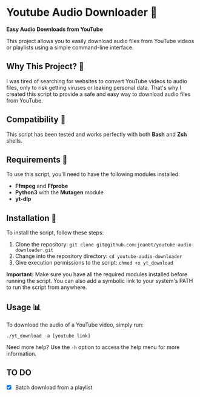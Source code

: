 **Youtube Audio Downloader 🎵**
================================

**Easy Audio Downloads from YouTube**

This project allows you to easily download audio files from YouTube videos or playlists using a simple command-line interface.

**Why This Project? 🤔**
--------------------

I was tired of searching for websites to convert YouTube videos to audio files, only to risk getting viruses or leaking personal data. That's why I created this script to provide a safe and easy way to download audio files from YouTube.

**Compatibility 🎉**
--------------------

This script has been tested and works perfectly with both **Bash** and **Zsh** shells.

**Requirements 📝**
--------------------

To use this script, you'll need to have the following modules installed:

* **Ffmpeg** and **Ffprobe**
* **Python3** with the **Mutagen** module
* **yt-dlp**

**Installation 📂**
--------------------

To install the script, follow these steps:

1. Clone the repository: `git clone git@github.com:jean0t/youtube-audio-downloader.git`
2. Change into the repository directory: `cd youtube-audio-downloader`
3. Give execution permissions to the script: `chmod +x yt_download`

**Important:** Make sure you have all the required modules installed before running the script. You can also add a symbolic link to your system's PATH to run the script from anywhere.

**Usage 📊**
-------------

To download the audio of a YouTube video, simply run:
```
./yt_download -a [youtube link]
```
Need more help? Use the `-h` option to access the help menu for more information.

## TO DO
- [x]  Batch download from a playlist
